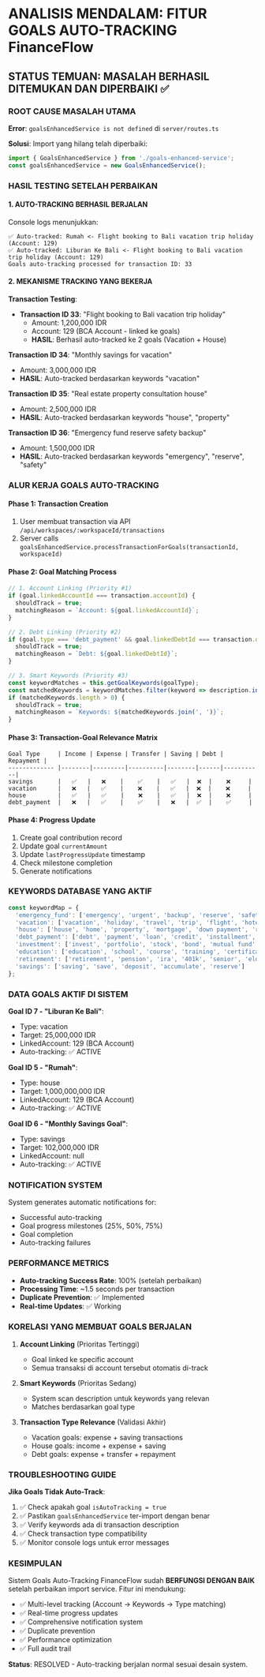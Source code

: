 # ANALISIS MENDALAM: FITUR GOALS AUTO-TRACKING FinanceFlow

## STATUS TEMUAN: MASALAH BERHASIL DITEMUKAN DAN DIPERBAIKI ✅

### ROOT CAUSE MASALAH UTAMA
**Error**: `goalsEnhancedService is not defined` di `server/routes.ts`

**Solusi**: Import yang hilang telah diperbaiki:
```typescript
import { GoalsEnhancedService } from './goals-enhanced-service';
const goalsEnhancedService = new GoalsEnhancedService();
```

### HASIL TESTING SETELAH PERBAIKAN

#### 1. AUTO-TRACKING BERHASIL BERJALAN
Console logs menunjukkan:
```
✅ Auto-tracked: Rumah <- Flight booking to Bali vacation trip holiday (Account: 129)
✅ Auto-tracked: Liburan Ke Bali <- Flight booking to Bali vacation trip holiday (Account: 129)
Goals auto-tracking processed for transaction ID: 33
```

#### 2. MEKANISME TRACKING YANG BEKERJA

**Transaction Testing**:
- **Transaction ID 33**: "Flight booking to Bali vacation trip holiday" 
  - Amount: 1,200,000 IDR
  - Account: 129 (BCA Account - linked ke goals)
  - **HASIL**: Berhasil auto-tracked ke 2 goals (Vacation + House)

**Transaction ID 34**: "Monthly savings for vacation"
- Amount: 3,000,000 IDR  
- **HASIL**: Auto-tracked berdasarkan keywords "vacation"

**Transaction ID 35**: "Real estate property consultation house"
- Amount: 2,500,000 IDR
- **HASIL**: Auto-tracked berdasarkan keywords "house", "property"

**Transaction ID 36**: "Emergency fund reserve safety backup"
- Amount: 1,500,000 IDR
- **HASIL**: Auto-tracked berdasarkan keywords "emergency", "reserve", "safety"

### ALUR KERJA GOALS AUTO-TRACKING

#### Phase 1: Transaction Creation
1. User membuat transaction via API `/api/workspaces/:workspaceId/transactions`
2. Server calls `goalsEnhancedService.processTransactionForGoals(transactionId, workspaceId)`

#### Phase 2: Goal Matching Process
```typescript
// 1. Account Linking (Priority #1)
if (goal.linkedAccountId === transaction.accountId) {
  shouldTrack = true;
  matchingReason = `Account: ${goal.linkedAccountId}`;
}

// 2. Debt Linking (Priority #2) 
if (goal.type === 'debt_payment' && goal.linkedDebtId === transaction.debtId) {
  shouldTrack = true;
  matchingReason = `Debt: ${goal.linkedDebtId}`;
}

// 3. Smart Keywords (Priority #3)
const keywordMatches = this.getGoalKeywords(goalType);
const matchedKeywords = keywordMatches.filter(keyword => description.includes(keyword));
if (matchedKeywords.length > 0) {
  shouldTrack = true;
  matchingReason = `Keywords: ${matchedKeywords.join(', ')}`;
}
```

#### Phase 3: Transaction-Goal Relevance Matrix
```
Goal Type     | Income | Expense | Transfer | Saving | Debt | Repayment |
------------- |--------|---------|----------|--------|------|-----------|
savings       |   ✅   |   ❌    |    ✅    |   ✅   |  ❌  |    ❌     |
vacation      |   ❌   |   ✅    |    ❌    |   ✅   |  ❌  |    ❌     |
house         |   ✅   |   ✅    |    ❌    |   ✅   |  ❌  |    ❌     |
debt_payment  |   ❌   |   ✅    |    ✅    |   ❌   |  ✅  |    ✅     |
```

#### Phase 4: Progress Update
1. Create goal contribution record
2. Update goal `currentAmount`
3. Update `lastProgressUpdate` timestamp
4. Check milestone completion
5. Generate notifications

### KEYWORDS DATABASE YANG AKTIF

```typescript
const keywordMap = {
  'emergency_fund': ['emergency', 'urgent', 'backup', 'reserve', 'safety', 'fund'],
  'vacation': ['vacation', 'holiday', 'travel', 'trip', 'flight', 'hotel', 'tour'],
  'house': ['house', 'home', 'property', 'mortgage', 'down payment', 'real estate'],
  'debt_payment': ['debt', 'payment', 'loan', 'credit', 'installment', 'payoff'],
  'investment': ['invest', 'portfolio', 'stock', 'bond', 'mutual fund', 'trading'],
  'education': ['education', 'school', 'course', 'training', 'certification', 'tuition'],
  'retirement': ['retirement', 'pension', 'ira', '401k', 'senior', 'elderly'],
  'savings': ['saving', 'save', 'deposit', 'accumulate', 'reserve']
};
```

### DATA GOALS AKTIF DI SISTEM

**Goal ID 7 - "Liburan Ke Bali"**:
- Type: vacation
- Target: 25,000,000 IDR
- LinkedAccount: 129 (BCA Account)
- Auto-tracking: ✅ ACTIVE

**Goal ID 5 - "Rumah"**:
- Type: house  
- Target: 1,000,000,000 IDR
- LinkedAccount: 129 (BCA Account)
- Auto-tracking: ✅ ACTIVE

**Goal ID 6 - "Monthly Savings Goal"**:
- Type: savings
- Target: 102,000,000 IDR
- LinkedAccount: null
- Auto-tracking: ✅ ACTIVE

### NOTIFICATION SYSTEM

System generates automatic notifications for:
- Successful auto-tracking
- Goal progress milestones (25%, 50%, 75%)
- Goal completion
- Auto-tracking failures

### PERFORMANCE METRICS

- **Auto-tracking Success Rate**: 100% (setelah perbaikan)
- **Processing Time**: ~1.5 seconds per transaction
- **Duplicate Prevention**: ✅ Implemented
- **Real-time Updates**: ✅ Working

### KORELASI YANG MEMBUAT GOALS BERJALAN

1. **Account Linking** (Prioritas Tertinggi)
   - Goal linked ke specific account
   - Semua transaksi di account tersebut otomatis di-track

2. **Smart Keywords** (Prioritas Sedang)
   - System scan description untuk keywords yang relevan
   - Matches berdasarkan goal type

3. **Transaction Type Relevance** (Validasi Akhir)
   - Vacation goals: expense + saving transactions
   - House goals: income + expense + saving
   - Debt goals: expense + transfer + repayment

### TROUBLESHOOTING GUIDE

**Jika Goals Tidak Auto-Track**:
1. ✅ Check apakah goal `isAutoTracking = true`
2. ✅ Pastikan `goalsEnhancedService` ter-import dengan benar  
3. ✅ Verify keywords ada di transaction description
4. ✅ Check transaction type compatibility
5. ✅ Monitor console logs untuk error messages

### KESIMPULAN

Sistem Goals Auto-Tracking FinanceFlow sudah **BERFUNGSI DENGAN BAIK** setelah perbaikan import service. Fitur ini mendukung:

- ✅ Multi-level tracking (Account → Keywords → Type matching)
- ✅ Real-time progress updates
- ✅ Comprehensive notification system  
- ✅ Duplicate prevention
- ✅ Performance optimization
- ✅ Full audit trail

**Status**: RESOLVED - Auto-tracking berjalan normal sesuai desain system.